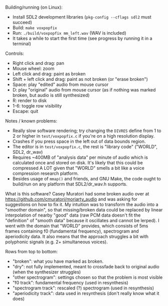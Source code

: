 Building/running (on Linux):
 - Install SDL2 development libraries (`pkg-config --cflags sdl2` must succeed)
 - Build: `make voxpopfix`
 - Run: `./build/voxpopfix mm_left.wav` (WAV is included)
 - It takes a while to start the first time (see progress by running it in a terminal)

Controls:
 - Right click and drag: pan
 - Mouse wheel: zoom
 - Left click and drag: paint as broken
 - Shift + left click and drag: paint as not broken (or "erase broken")
 - Space: play "edited" audio from mouse cursor
 - D: play "original" audio from mouse cursor (as if nothing was marked broken, but audio is still synthesized)
 - R: render to disk
 - 1-6: toggle row visibility
 - Escape: quit

Notes / known problems:
 - Really slow software rendering; try changing the `DIVRES` define from 1 to 2 or higher in `test/voxpopfix.c` if you're on a high resolution display.
 - Crashes if you press space in the left out of data bounds region.
 - The editor is in `test/voxpopfix.c`, the rest is "library code" ("WORLD", SDL2, dr_wav)
 - Requires ~400MB of "analysis data" per minute of audio which is calculated once and stored on disk. It's likely that this could be compressed A LOT given that "WORLD" smells a bit like a voice compression research platform.
 - Besides usage of `mmap()` and friends, and GNU Make, the code ought to build/run on any platform that SDL2/dr_wav.h supports.
 
What is this software? Casey Muratori had some broken audio over at https://github.com/cmuratori/moriarty_audio and was asking for suggestions on how to fix it. My intuition was to transform the audio into a "smoother domain", so that missing/broken data could be replaced by linear interpolation of nearby "good" data (raw PCM data doesn't fit the "definition" of "smooth data" because it oscillates and cannot be lerped). I went with the domain that "WORLD" provides, which consists of 5ms frames containing f0 (fundamental frequency), spectrogram and aperiodicity data. It also means that the approach struggles a bit with polyphonic signals (e.g. 2+ simultaneous voices).

Rows from top to bottom:
 - "broken": what you have marked as broken.
 - "dry": not fully implemented, meant to crossfade back to original audio (when the synthesizer struggles)
 - "other spectrogram": settings chosen so that the problem is most visible
 - "f0 track": fundamental frequency (used in resynthesis)
 - "spectrogram track": rescaled (?) spectrogram (used in resynthesis)
 - "aperiodicity track": data used in resynthesis (don't really know what it does)
